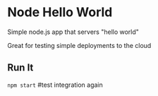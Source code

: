 # Node Hello World

Simple node.js app that servers "hello world"

Great for testing simple deployments to the cloud

## Run It

`npm start`
#test integration again
